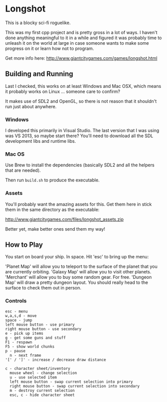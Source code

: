 # Longshot

This is a blocky sci-fi roguelike.

This was my first cpp project and is pretty gross in a lot of ways. I haven't done anything meaningful to it in a while and figured it was probably time to unleash it on the world at large in case someone wants to make some progress on it or learn how not to program.

Get more info here: http://www.giantcitygames.com/games/longshot.html

## Building and Running

Last I checked, this works on at least Windows and Mac OSX, which means it probably works on Linux ... someone care to confirm?

It makes use of SDL2 and OpenGL, so there is not reason that it shouldn't run just about anywhere.

### Windows

I developed this primarily in Visual Studio. The last version that I was using was VS 2013, so maybe start there? You'll need to download all the SDL development libs and runtime libs.

### Mac OS

Use Brew to install the dependencies (basically SDL2 and all the helpers that are needed).

Then run ```build.sh``` to produce the executable.

### Assets

You'll probably want the amazing assets for this. Get them here in stick them in the same directory as the executable:

http://www.giantcitygames.com/files/longshot_assets.zip

Better yet, make better ones send them my way!

## How to Play
You start on board your ship. In space. Hit 'esc' to bring up the menu:

'Planet Map' will allow you to teleport to the surface of the planet that you are currently orbiting.
'Galaxy Map' will allow you to visit other planets.
'Merchant' will allow you to buy some random gear. For free.
'Dungeon Map' will draw a pretty dungeon layout. You should really head to the surface to check them out in person.

### Controls
```
esc - menu
w,a,s,d - move
space - jump
left mouse button - use primary
right mouse button - use secondary
e - pick up items
g - get some guns and stuff
F1 - respawn
F5 - show world chunks
p - pause
  n - next frame
'[' / ']' - increase / decrease draw distance

c - character sheet/inventory
  mouse wheel - change selection
  u - use selected item
  left mouse button - swap current selection into primary
  right mouse button - swap current selection into secondary
  m - destroy current selection
  esc, c - hide character sheet
```
